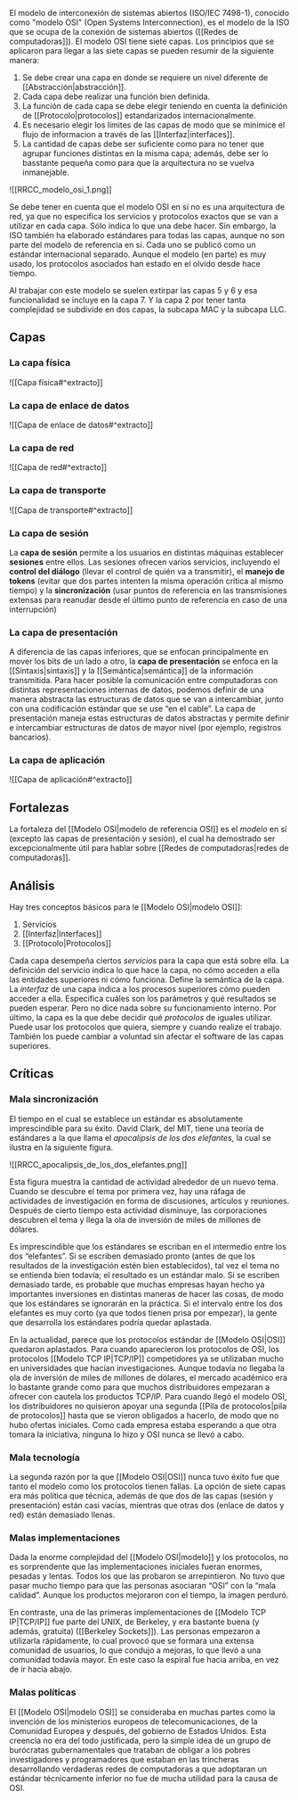 El modelo de interconexión de sistemas abiertos (ISO/IEC 7498-1), conocido como "modelo OSI" (Open Systems Interconnection), es el modelo de la ISO que se ocupa de la conexión de sistemas abiertos ([[Redes de computadoras]]). El modelo OSI tiene siete capas. Los principios que se aplicaron para llegar a las siete capas se pueden resumir de la siguiente manera:
1. Se debe crear una capa en donde se requiere un nivel diferente de [[Abstracción|abstracción]].
2. Cada capa debe realizar una función bien definida.
3. La función de cada capa se debe elegir teniendo en cuenta la definición de [[Protocolo|protocolos]] estandarizados internacionalmente.
4. Es necesario elegir los límites de las capas de modo que se minimice el flujo de informacion a través de las [[Interfaz|interfaces]].
5. La cantidad de capas debe ser suficiente como para no tener que agrupar funciones distintas en la misma capa; además, debe ser lo basstante pequeña como para que la arquitectura no se vuelva inmanejable.

![[RRCC_modelo_osi_1.png]]

Se debe tener en cuenta que el modelo OSI en sí no es una arquitectura de red, ya que no especifica los servicios y protocolos exactos que se van a utilizar en cada capa. Sólo indica lo que una debe hacer. Sin embargo, la ISO también ha elaborado estándares para todas las capas, aunque no son parte del modelo de referencia en sí. Cada uno se publicó como un estándar internacional separado. Aunque el modelo (en parte) es muy usado, los protocolos asociados han estado en el olvido desde hace tiempo.

Al trabajar con este modelo se suelen extirpar las capas 5 y 6 y esa funcionalidad se incluye en la capa 7. Y la capa 2 por tener tanta complejidad se subdivide en dos capas, la subcapa MAC y la subcapa LLC.

## Capas
### La capa física
![[Capa física#^extracto]]

### La capa de enlace de datos
![[Capa de enlace de datos#^extracto]]

### La capa de red
![[Capa de red#^extracto]]

### La capa de transporte
![[Capa de transporte#^extracto]]

### La capa de sesión
La **capa de sesión** permite a los usuarios en distintas máquinas establecer **sesiones** entre ellos. Las sesiones ofrecen varios servicios, incluyendo el **control del diálogo** (llevar el control de quién va a transmitir), el **manejo de tokens** (evitar que dos partes intenten la misma operación crítica al mismo tiempo) y la **sincronización** (usar puntos de referencia en las transmisiones extensas para reanudar desde el último punto de referencia en caso de una interrupción)

### La capa de presentación
A diferencia de las capas inferiores, que se enfocan principalmente en mover los bits de un lado a otro, la **capa de presentación** se enfoca en la [[Sintaxis|sintaxis]] y la [[Semántica|semántica]] de la información transmitida. Para hacer posible la comunicación entre computadoras con distintas representaciones internas de datos, podemos definir de una manera abstracta las estructuras de datos que se van a intercambiar, junto con una codificación estándar que se use “en el cable”. La capa de presentación maneja estas estructuras de datos abstractas y permite definir e intercambiar estructuras de datos de mayor nivel (por ejemplo, registros bancarios).

### La capa de aplicación
![[Capa de aplicación#^extracto]]

## Fortalezas
La fortaleza del [[Modelo OSI|modelo de referencia OSI]] es el *modelo* en sí (excepto las capas de presentación y sesión), el cual ha demostrado ser excepcionalmente útil para hablar sobre [[Redes de computadoras|redes de computadoras]].

## Análisis
Hay tres conceptos básicos para le [[Modelo OSI|modelo OSI]]:
1. Servicios
2. [[Interfaz|Interfaces]]
3. [[Protocolo|Protocolos]]

Cada capa desempeña ciertos *servicios* para la capa que está sobre ella. La definición del servicio indica lo que hace la capa, no cómo acceden a ella las entidades superiores ni cómo funciona. Define la semántica de la capa.
La *interfaz* de una capa indica a los procesos superiores cómo pueden acceder a ella. Especifica cuáles son los parámetros y qué resultados se pueden esperar. Pero no dice nada sobre su funcionamiento interno.
Por último, la capa es la que debe decidir qué *protocolos* de iguales utilizar. Puede usar los protocolos que quiera, siempre y cuando realize el trabajo. También los puede cambiar a voluntad sin afectar el software de las capas superiores.

## Críticas
### Mala sincronización
El tiempo en el cual se establece un estándar es absolutamente imprescindible para su éxito. David Clark, del MIT, tiene una teoría de estándares a la que llama el *apocalipsis de los dos elefantes*, la cual se ilustra en la siguiente figura.

![[RRCC_apocalipsis_de_los_dos_elefantes.png]]

Esta figura muestra la cantidad de actividad alrededor de un nuevo tema. Cuando se descubre el tema por primera vez, hay una ráfaga de actividades de investigación en forma de discusiones, artículos y reuniones. Después de cierto tiempo esta actividad disminuye, las corporaciones descubren el tema y llega la ola de inversión de miles de millones de dólares.

Es imprescindible que los estándares se escriban en el intermedio entre los dos “elefantes”. Si se escriben demasiado pronto (antes de que los resultados de la investigación estén bien establecidos), tal vez el tema no se entienda bien todavía; el resultado es un estándar malo. Si se escriben demasiado tarde, es probable que muchas empresas hayan hecho ya importantes inversiones en distintas maneras de hacer las cosas, de modo que los estándares se ignorarán en la práctica. Si el intervalo entre los dos elefantes es muy corto (ya que todos tienen prisa por empezar), la gente que desarrolla los estándares podría quedar aplastada.

En la actualidad, parece que los protocolos estándar de [[Modelo OSI|OSI]] quedaron aplastados. Para cuando aparecieron los protocolos de OSI, los protocolos [[Modelo TCP IP|TCP/IP]] competidores ya se utilizaban mucho en universidades que hacían investigaciones. Aunque todavía no llegaba la ola de inversión de miles de millones de dólares, el mercado académico era lo bastante grande como para que muchos distribuidores empezaran a ofrecer con cautela los productos TCP/IP. Para cuando llegó el modelo OSI, los distribuidores no quisieron apoyar una segunda [[Pila de protocolos|pila de protocolos]] hasta que se vieron obligados a hacerlo, de modo que no hubo ofertas iniciales. Como cada empresa estaba esperando a que otra tomara la iniciativa, ninguna lo hizo y OSI nunca se llevó a cabo.

### Mala tecnología
La segunda razón por la que [[Modelo OSI|OSI]] nunca tuvo éxito fue que tanto el modelo como los protocolos tienen fallas. La opción de siete capas era más política que técnica, además de que dos de las capas (sesión y presentación) están casi vacías, mientras que otras dos (enlace de datos y red) están demasiado llenas.

### Malas implementaciones
Dada la enorme complejidad del [[Modelo OSI|modelo]] y los protocolos, no es sorprendente que las implementaciones iniciales fueran enormes, pesadas y lentas. Todos los que las probaron se arrepintieron. No tuvo que pasar mucho tiempo para que las personas asociaran “OSI” con la “mala calidad”. Aunque los productos mejoraron con el tiempo, la imagen perduró.

En contraste, una de las primeras implementaciones de [[Modelo TCP IP|TCP/IP]] fue parte del UNIX, de Berkeley, y era bastante buena (y además, gratuita) ([[Berkeley Sockets]]). Las personas empezaron a utilizarla rápidamente, lo cual provocó que se formara una extensa comunidad de usuarios, lo que condujo a mejoras, lo que llevó a una comunidad todavía mayor. En este caso la espiral fue hacia arriba, en vez de ir hacia abajo.

### Malas políticas
El [[Modelo OSI|modelo OSI]] se consideraba en muchas partes como la invención de los ministerios europeos de telecomunicaciones, de la Comunidad Europea y después, del gobierno de Estados Unidos. Esta creencia no era del todo justificada, pero la simple idea de un grupo de burócratas gubernamentales que trataban de obligar a los pobres investigadores y programadores que estaban en las trincheras desarrollando verdaderas redes de computadoras a que adoptaran un estándar técnicamente inferior no fue de mucha utilidad para la causa de OSI.